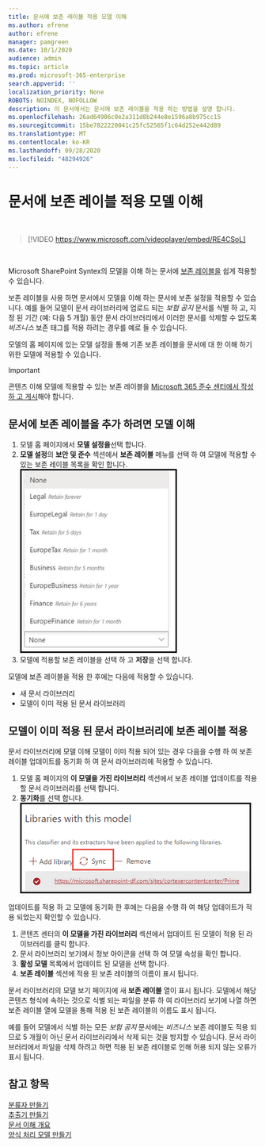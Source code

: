 ```yaml
---
title: 문서에 보존 레이블 적용 모델 이해
ms.author: efrene
author: efrene
manager: pamgreen
ms.date: 10/1/2020
audience: admin
ms.topic: article
ms.prod: microsoft-365-enterprise
search.appverid: ''
localization_priority: None
ROBOTS: NOINDEX, NOFOLLOW
description: 이 문서에서는 문서에 보존 레이블을 적용 하는 방법을 설명 합니다.
ms.openlocfilehash: 26ad64906c0e2a311d8b244e8e1596a8b975cc15
ms.sourcegitcommit: 15be7822220041c25fc52565f1c64d252e442d89
ms.translationtype: MT
ms.contentlocale: ko-KR
ms.lasthandoff: 09/28/2020
ms.locfileid: "48294926"
---
```

# <a name="apply-a-retention-label-to-a-document-understanding-model"></a>문서에 보존 레이블 적용 모델 이해

</br>

> [!VIDEO https://www.microsoft.com/videoplayer/embed/RE4CSoL]

</br>

Microsoft SharePoint Syntex의 모델을 이해 하는 문서에 [보존 레이블을](https://docs.microsoft.com/microsoft-365/compliance/retention) 쉽게 적용할 수 있습니다.

보존 레이블을 사용 하면 문서에서 모델을 이해 하는 문서에 보존 설정을 적용할 수 있습니다.  예를 들어 모델이 문서 라이브러리에 업로드 되는 *보험 공지* 문서를 식별 하 고, 지정 된 기간 (예: 다음 5 개월) 동안 문서 라이브러리에서 이러한 문서를 삭제할 수 없도록 *비즈니스* 보존 태그를 적용 하려는 경우를 예로 들 수 있습니다.

모델의 홈 페이지에 있는 모델 설정을 통해 기존 보존 레이블을 문서에 대 한 이해 하기 위한 모델에 적용할 수 있습니다. 

> [!Important]
> 콘텐츠 이해 모델에 적용할 수 있는 보존 레이블을 [Microsoft 365 준수 센터에서 작성 하 고 게시](https://docs.microsoft.com/microsoft-365/compliance/create-apply-retention-labels#how-to-create-and-publish-retention-labels)해야 합니다.

## <a name="to-add-a-retention-label-to-a-document-understanding-model"></a>문서에 보존 레이블을 추가 하려면 모델 이해

1. 모델 홈 페이지에서 **모델 설정을**선택 합니다.</br>
2. **모델 설정**의 **보안 및 준수** 섹션에서 **보존 레이블** 메뉴를 선택 하 여 모델에 적용할 수 있는 보존 레이블 목록을 확인 합니다.</br>
 ![보존 레이블 메뉴](../media/content-understanding/retention-labels-menu.png)</br> 
3. 모델에 적용할 보존 레이블을 선택 하 고 **저장**을 선택 합니다.</br>

모델에 보존 레이블을 적용 한 후에는 다음에 적용할 수 있습니다.
- 새 문서 라이브러리
- 모델이 이미 적용 된 문서 라이브러리
 
## <a name="apply-the-retention-label-to-a-document-library-to-which-the-model-is-already-applied"></a>모델이 이미 적용 된 문서 라이브러리에 보존 레이블 적용

문서 라이브러리에 모델 이해 모델이 이미 적용 되어 있는 경우 다음을 수행 하 여 보존 레이블 업데이트를 동기화 하 여 문서 라이브러리에 적용할 수 있습니다.</br>

1. 모델 홈 페이지의 **이 모델을 가진 라이브러리** 섹션에서 보존 레이블 업데이트를 적용할 문서 라이브러리를 선택 합니다. </br> 
2. **동기화**를 선택 합니다. </br>
 ![동기화 모델](../media/content-understanding/sync-model.png)</br> 


업데이트를 적용 하 고 모델에 동기화 한 후에는 다음을 수행 하 여 해당 업데이트가 적용 되었는지 확인할 수 있습니다.

1. 콘텐츠 센터의 **이 모델을 가진 라이브러리** 섹션에서 업데이트 된 모델이 적용 된 라이브러리를 클릭 합니다. </br>
2. 문서 라이브러리 보기에서 정보 아이콘을 선택 하 여 모델 속성을 확인 합니다.</br>  
3. **활성 모델** 목록에서 업데이트 된 모델을 선택 합니다.</br>
4. **보존 레이블** 섹션에 적용 된 보존 레이블의 이름이 표시 됩니다.</br>


문서 라이브러리의 모델 보기 페이지에 새 **보존 레이블** 열이 표시 됩니다.  모델에서 해당 콘텐츠 형식에 속하는 것으로 식별 되는 파일을 분류 하 여 라이브러리 보기에 나열 하면 보존 레이블 열에 모델을 통해 적용 된 보존 레이블의 이름도 표시 됩니다.


예를 들어 모델에서 식별 하는 모든 *보험 공지* 문서에는 *비즈니스* 보존 레이블도 적용 되므로 5 개월이 아닌 문서 라이브러리에서 삭제 되는 것을 방지할 수 있습니다. 문서 라이브러리에서 파일을 삭제 하려고 하면 적용 된 보존 레이블로 인해 허용 되지 않는 오류가 표시 됩니다.

## <a name="see-also"></a>참고 항목
[분류자 만들기](create-a-classifier.md)</br>
[추출기 만들기](create-an-extractor.md)</br>
[문서 이해 개요](document-understanding-overview.md)</br>
[양식 처리 모델 만들기](create-a-form-processing-model.md)  
